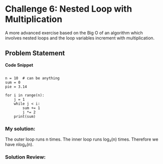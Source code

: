 # Challenge 6: Nested Loop with Multiplication
A more advanced exercise based on the Big O of an algorithm which involves nested loops and the loop variables increment with multiplication.

## Problem Statement
**Code Snippet**
```

n = 10  # can be anything
sum = 0
pie = 3.14

for i in range(n):
    j = 1
    while j < i:
        sum += 1
        j *= 2
    print(sum)

```

### My solution:
The outer loop runs n times. The inner loop runs log₂(n) times. Therefore we have nlog₂(n).

### Solution Review:


